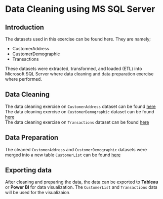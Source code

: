 # Data Cleaning using MS SQL Server
## Introduction
The datasets used in this exercise can be found here. They are namely;
* CustomerAddress
* CustomerDemographic
* Transactions

These datasets were extracted, transformed, and loaded (ETL) into Microsoft SQL Server where data cleaning and data preparation exercise where performed.

## Data Cleaning
The data cleaning exercise on `CustomerAddress` dataset can be found [here](https://github.com/josiahgare/Data-Analyst-Portfolio/main/Data-Cleaning-with-SQL/CustomerAddress.sql)  
The data cleaning exercise on `CustomerDemographic` dataset can be found [here](https://github.com/josiahgare/Data-Analyst-Portfolio/main/Data-Cleaning-with-SQL/CustomerDemographic.sql)  
The data cleaning exercise on `Transactions` dataset can be found [here](https://github.com/josiahgare/Data-Analyst-Portfolio/main/Data-Cleaning-with-SQL/Transactions.sql)  

## Data Preparation
The cleaned `CustomerAddress` and `CustomerDemographic` datasets were merged into a new table `CustomerList` can be found 
[here](https://github.com/josiahgare/Data-Analyst-Portfolio/main/Data-Cleaning-with-SQL/CustomerAddress.sql)  

## Exporting data
After cleaning and preparing the data, the data can be exported to **Tableau** or **Power BI** for data visualization. 
The `CustomerList` and `Transactions` data will be used for the visualizaion.
